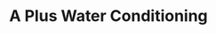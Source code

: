---
title: "A Plus Water Conditioning"
url: /georgetown/a-plus-water-conditioning/
shop: Haushaltsgeräte
---